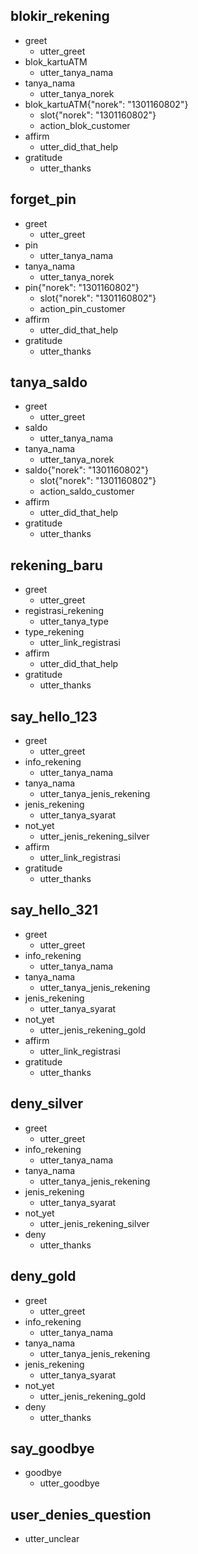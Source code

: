 ## blokir_rekening
* greet
    - utter_greet
* blok_kartuATM
    - utter_tanya_nama
* tanya_nama
    - utter_tanya_norek
* blok_kartuATM{"norek": "1301160802"}
    - slot{"norek": "1301160802"}
    - action_blok_customer
* affirm
    - utter_did_that_help 
* gratitude
    - utter_thanks

## forget_pin
* greet
    - utter_greet
* pin
    - utter_tanya_nama
* tanya_nama
    - utter_tanya_norek
* pin{"norek": "1301160802"}
    - slot{"norek": "1301160802"}
    - action_pin_customer
* affirm
    - utter_did_that_help 
* gratitude
    - utter_thanks
    
## tanya_saldo
* greet
    - utter_greet
* saldo
    - utter_tanya_nama
* tanya_nama
    - utter_tanya_norek
* saldo{"norek": "1301160802"}
    - slot{"norek": "1301160802"}
    - action_saldo_customer
* affirm
    - utter_did_that_help 
* gratitude
    - utter_thanks

## rekening_baru
* greet
    - utter_greet
* registrasi_rekening
    - utter_tanya_type
* type_rekening
    - utter_link_registrasi
* affirm
  - utter_did_that_help 
* gratitude
  - utter_thanks
  
## say_hello_123
* greet
  - utter_greet
* info_rekening
  - utter_tanya_nama
* tanya_nama
  - utter_tanya_jenis_rekening
* jenis_rekening
  - utter_tanya_syarat
* not_yet
  - utter_jenis_rekening_silver
* affirm
  - utter_link_registrasi
* gratitude
  - utter_thanks

## say_hello_321
* greet
  - utter_greet
* info_rekening
  - utter_tanya_nama
* tanya_nama
  - utter_tanya_jenis_rekening
* jenis_rekening
  - utter_tanya_syarat
* not_yet
  - utter_jenis_rekening_gold
* affirm
  - utter_link_registrasi
* gratitude
  - utter_thanks

## deny_silver
* greet
  - utter_greet
* info_rekening
  - utter_tanya_nama
* tanya_nama
  - utter_tanya_jenis_rekening
* jenis_rekening
  - utter_tanya_syarat
* not_yet
  - utter_jenis_rekening_silver
* deny
  - utter_thanks
  
## deny_gold
* greet
  - utter_greet
* info_rekening
  - utter_tanya_nama
* tanya_nama
  - utter_tanya_jenis_rekening
* jenis_rekening
  - utter_tanya_syarat
* not_yet
  - utter_jenis_rekening_gold
* deny
  - utter_thanks
  
## say_goodbye
* goodbye
  - utter_goodbye
  
## user_denies_question
  - utter_unclear